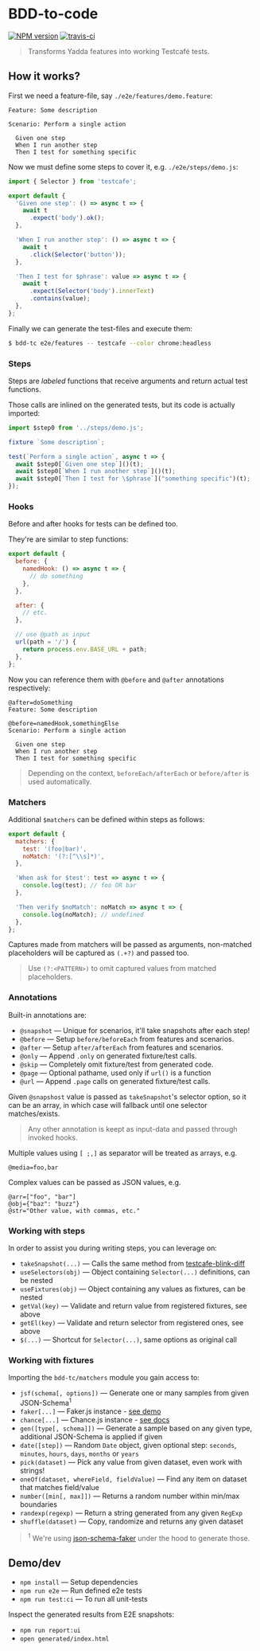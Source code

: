 # BDD-to-code

[![NPM version](https://badge.fury.io/js/bdd-tc.png)](http://badge.fury.io/js/bdd-tc)
[![travis-ci](https://api.travis-ci.org/tacoss/bdd-tc.svg)](https://travis-ci.org/tacoss/bdd-tc)

> Transforms Yadda features into working Testcafé tests.

## How it works?

First we need a feature-file, say `./e2e/features/demo.feature`:

```feature
Feature: Some description

Scenario: Perform a single action

  Given one step
  When I run another step
  Then I test for something specific
```

Now we must define some steps to cover it, e.g. `./e2e/steps/demo.js`:

```js
import { Selector } from 'testcafe';

export default {
  'Given one step': () => async t => {
    await t
      .expect('body').ok();
  },

  'When I run another step': () => async t => {
    await t
      .click(Selector('button'));
  },

  'Then I test for $phrase': value => async t => {
    await t
      .expect(Selector('body').innerText)
      .contains(value);
  },
};
```

Finally we can generate the test-files and execute them:

```bash
$ bdd-tc e2e/features -- testcafe --color chrome:headless
```

### Steps

Steps are _labeled_ functions that receive arguments and return actual test functions.

Those calls are inlined on the generated tests, but its code is actually imported:


```js
import $step0 from '../steps/demo.js';

fixture `Some description`;

test(`Perform a single action`, async t => {
  await $step0[`Given one step`]()(t);
  await $step0[`When I run another step`]()(t);
  await $step0[`Then I test for \$phrase`]("something specific")(t);
});
```

### Hooks

Before and after hooks for tests can be defined too.

They're are similar to step functions:

```js
export default {
  before: {
    namedHook: () => async t => {
      // do something
    },
  },

  after: {
    // etc.
  },

  // use @path as input
  url(path = '/') {
    return process.env.BASE_URL + path;
  },
};
```

Now you can reference them with `@before` and `@after` annotations respectively:

```behat
@after=doSomething
Feature: Some description

@before=namedHook,somethingElse
Scenario: Perform a single action

  Given one step
  When I run another step
  Then I test for something specific
```

> Depending on the context, `beforeEach/afterEach` or `before/after` is used automatically.

### Matchers

Additional `$matchers` can be defined within steps as follows:

```js
export default {
  matchers: {
    test: '(foo|bar)',
    noMatch: '(?:[^\\s]*)',
  },

  'When ask for $test': test => async t => {
    console.log(test); // foo OR bar
  },

  'Then verify $noMatch': noMatch => async t => {
    console.log(noMatch); // undefined
  },
};
```

Captures made from matchers will be passed as arguments, non-matched placeholders will be captured as `(.+?)` and passed too.

> Use `(?:<PATTERN>)` to omit captured values from matched placeholders.

### Annotations

Built-in annotations are:

- `@snapshot` &mdash; Unique for scenarios, it'll take snapshots after each step!
- `@before` &mdash; Setup `before/beforeEach` from features and scenarios.
- `@after` &mdash; Setup `after/afterEach` from features and scenarios.
- `@only` &mdash; Append `.only` on generated fixture/test calls.
- `@skip` &mdash; Completely omit fixture/test from generated code.
- `@page` &mdash; Optional pathame, used only if `url()` is a function
- `@url` &mdash; Append `.page` calls on generated fixture/test calls.

Given `@snapshost` value is passed as `takeSnapshot`'s selector option, so it can be an array, in which case will fallback until one selector matches/exists.

> Any other annotation is keept as input-data and passed through invoked hooks.

Multiple values using `[ ;,]` as separator will be treated as arrays, e.g.

```behat
@media=foo,bar
```

Complex values can be passed as JSON values, e.g.

```behat
@arr=["foo", "bar"]
@obj={"baz": "buzz"}
@str="Other value, with commas, etc."
```

### Working with steps

In order to assist you during writing steps, you can leverage on:

- `takeSnapshot(...)` &mdash; Calls the same method from [testcafe-blink-diff](https://www.npmjs.com/package/testcafe-blink-diff)
- `useSelectors(obj)` &mdash; Object containing `Selector(...)` definitions, can be nested
- `useFixtures(obj)` &mdash; Object containing any values as fixtures, can be nested
- `getVal(key)` &mdash; Validate and return value from registered fixtures, see above
- `getEl(key)` &mdash; Validate and return selector from registered ones, see above
- `$(...)` &mdash; Shortcut for `Selector(...)`, same options as original call

### Working with fixtures

Importing the `bdd-tc/matchers` module you gain access to:

- `jsf(schema[, options])` &mdash; Generate one or many samples from given JSON-Schema<sup>1</sup>
- `faker[...]` &mdash; Faker.js instance - [see demo](https://cdn.rawgit.com/Marak/faker.js/master/examples/browser/index.html)
- `chance[...]` &mdash; Chance.js instance - [see docs](https://chancejs.com/)
- `gen([type[, schema]])` &mdash; Generate a sample based on any given type, additional JSON-Schema is applied if given
- `date([step])` &mdash; Random `Date` object, given optional step: `seconds`, `minutes`, `hours`, `days`, `months` or `years`
- `pick(dataset)` &mdash; Pick any value from given dataset, even work with strings!
- `oneOf(dataset, whereField, fieldValue)` &mdash; Find any item on dataset that matches field/value
- `number([min[, max]])` &mdash; Returns a random number within min/max boundaries
- `randexp(regexp)` &mdash; Return a string generated from any given `RegExp`
- `shuffle(dataset)` &mdash; Copy, randomize and returns any given dataset

> <sup>1</sup> We're using [json-schema-faker](https://www.npmjs.com/package/json-schema-faker) under the hood to generate those.

## Demo/dev

- `npm install` &mdash; Setup dependencies
- `npm run e2e` &mdash; Run defined e2e tests
- `npm run test:ci` &mdash; To run all unit-tests

Inspect the generated results from E2E snapshots:

- `npm run report:ui`
- `open generated/index.html`
